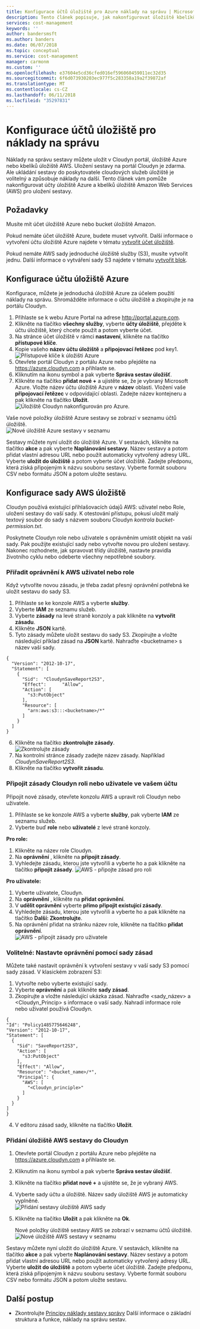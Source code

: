```yaml
---
title: Konfigurace účtů úložiště pro Azure náklady na správu | Microsoft Docs
description: Tento článek popisuje, jak nakonfigurovat úložiště kbelíků AWS a účet úložiště Azure pro Azure náklady na správu.
services: cost-management
keywords: ''
author: bandersmsft
ms.author: banders
ms.date: 06/07/2018
ms.topic: conceptual
ms.service: cost-management
manager: carmonm
ms.custom: ''
ms.openlocfilehash: e37604e5cd36cfed016ef596060459011ec32d35
ms.sourcegitcommit: 6f6d073930203ec977f5c283358a19a2f39872af
ms.translationtype: MT
ms.contentlocale: cs-CZ
ms.lasthandoff: 06/11/2018
ms.locfileid: "35297831"
---
```

# <a name="configure-storage-accounts-for-cost-management"></a>Konfigurace účtů úložiště pro náklady na správu

<!--- intent: As a Cost Management user, I want to configure Cost Management to use my cloud service provider storage account to store my reports. -->

Náklady na správu sestavy můžete uložit v Cloudyn portál, úložiště Azure nebo kbelíků úložiště AWS. Uložení sestavy na portál Cloudyn je zdarma. Ale ukládání sestavy do poskytovatele cloudových služeb úložiště je volitelný a způsobuje náklady na další. Tento článek vám pomůže nakonfigurovat účty úložiště Azure a kbelíků úložiště Amazon Web Services (AWS) pro uložení sestavy.

## <a name="prerequisites"></a>Požadavky

Musíte mít účet úložiště Azure nebo bucket úložiště Amazon.

Pokud nemáte účet úložiště Azure, budete muset vytvořit. Další informace o vytvoření účtu úložiště Azure najdete v tématu [vytvořit účet úložiště](../storage/common/storage-create-storage-account.md#create-a-storage-account).

Pokud nemáte AWS sady jednoduché úložiště služby (S3), musíte vytvořit jednu. Další informace o vytváření sady S3 najdete v tématu [vytvořit blok](https://docs.aws.amazon.com/AmazonS3/latest/gsg/CreatingABucket.html).

## <a name="configure-your-azure-storage-account"></a>Konfigurace účtu úložiště Azure

Konfigurace, můžete je jednoduchá úložiště Azure za účelem použití náklady na správu. Shromážděte informace o účtu úložiště a zkopírujte je na portálu Cloudyn.

1. Přihlaste se k webu Azure Portal na adrese http://portal.azure.com.
2. Klikněte na tlačítko **všechny služby**, vyberte **účty úložiště**, přejděte k účtu úložiště, který chcete použít a potom vyberte účet.
3. Na stránce účet úložiště v rámci **nastavení**, klikněte na tlačítko **přístupové klíče**.
4. Kopie vašeho **název účtu úložiště** a **připojovací řetězec** pod key1.  
![Přístupové klíče k úložišti Azure](./media/storage-accounts/azure-storage-access-keys.png)  
5. Otevřete portál Cloudyn z portálu Azure nebo přejděte na https://azure.cloudyn.com a přihlaste se.
6. Kliknutím na ikonu symbol a pak vyberte **Správa sestav úložišť**.
7. Klikněte na tlačítko **přidat nové +** a ujistěte se, že je vybraný Microsoft Azure. Vložte název účtu úložiště Azure v **název** oblasti. Vložení vaše **připojovací řetězec** v odpovídající oblasti. Zadejte název kontejneru a pak klikněte na tlačítko **Uložit**.  
![Úložiště Cloudyn nakonfigurován pro Azure.](./media/storage-accounts/azure-cloudyn-storage.png)

  Vaše nové položky úložiště Azure sestavy se zobrazí v seznamu účtů úložiště.  
    ![Nové úložiště Azure sestavy v seznamu](./media/storage-accounts/azure-storage-entry.png)


Sestavy můžete nyní uložit do úložiště Azure. V sestavách, klikněte na tlačítko **akce** a pak vyberte **Naplánování sestavy**. Název sestavy a potom přidat vlastní adresou URL nebo použít automaticky vytvořený adresy URL. Vyberte **uložit do úložiště** a potom vyberte účet úložiště. Zadejte předponu, která získá připojeným k názvu souboru sestavy. Vyberte formát souboru CSV nebo formátu JSON a potom uložte sestavu.

## <a name="configure-an-aws-storage-bucket"></a>Konfigurace sady AWS úložiště

Cloudyn používá existující přihlašovacích údajů AWS: uživatel nebo Role, uložení sestavy do vaší sady. K otestování přístupu, pokusí uložit malý textový soubor do sady s názvem souboru Cloudyn _kontrola bucket-permission.txt_.

Poskytnete Cloudyn role nebo uživatele s oprávněním umístit objekt na vaší sady. Pak použijte existující sady nebo vytvořte novou pro uložení sestavy. Nakonec rozhodnete, jak spravovat třídy úložiště, nastavte pravidla životního cyklu nebo odeberte všechny nepotřebné soubory.

###  <a name="assign-permissions-to-your-aws-user-or-role"></a>Přiřadit oprávnění k AWS uživatel nebo role

Když vytvoříte novou zásadu, je třeba zadat přesný oprávnění potřebná ke uložit sestavu do sady S3.

1. Přihlaste se ke konzole AWS a vyberte **služby**.
2. Vyberte **IAM** ze seznamu služeb.
3. Vyberte **zásady** na levé straně konzoly a pak klikněte na **vytvořit zásadu**.
4. Klikněte **JSON** kartě.
5. Tyto zásady můžete uložit sestavu do sady S3. Zkopírujte a vložte následující příklad zásad na **JSON** kartě. Nahraďte &lt;bucketname&gt; s název vaší sady.

  ```
{
    "Version": "2012-10-17",
    "Statement": [
      {
        "Sid":  "CloudynSaveReport2S3",
        "Effect":      "Allow",
        "Action": [
          "s3:PutObject"
        ],
        "Resource": [
          "arn:aws:s3:::<bucketname>/*"
        ]
      }
    ]
}
```

6. Klikněte na tlačítko **zkontrolujte zásady**.  
    ![Zkontrolujte zásady](./media/storage-accounts/aws-policy.png)  
7. Na kontrolní stránce zásady zadejte název zásady. Například _CloudynSaveReport2S3_.
8. Klikněte na tlačítko **vytvořit zásadu**.

### <a name="attach-the-policy-to-a-cloudyn-role-or-user-in-your-account"></a>Připojit zásady Cloudyn roli nebo uživatele ve vašem účtu

Připojit nové zásady, otevřete konzolu AWS a upravit roli Cloudyn nebo uživatele.

1. Přihlaste se ke konzole AWS a vyberte **služby**, pak vyberte **IAM** ze seznamu služeb.
2. Vyberte buď **role** nebo **uživatelé** z levé straně konzoly.

**Pro role:**

  1. Klikněte na název role Cloudyn.
  2. Na **oprávnění** , klikněte na **připojit zásady**.
  3. Vyhledejte zásadu, kterou jste vytvořili a vyberte ho a pak klikněte na tlačítko **připojit zásady**.
    ![AWS - připojte zásad pro roli](./media/storage-accounts/aws-attach-policy-role.png)

**Pro uživatele:**

1. Vyberte uživatele, Cloudyn.
2. Na **oprávnění** , klikněte na **přidat oprávnění**.
3. V **udělit oprávnění** vyberte **přímo připojit existující zásady**.
4. Vyhledejte zásadu, kterou jste vytvořili a vyberte ho a pak klikněte na tlačítko **Další: Zkontrolujte**.
5. Na oprávnění přidat na stránku název role, klikněte na tlačítko **přidat oprávnění**.  
    ![AWS - připojit zásady pro uživatele](./media/storage-accounts/aws-attach-policy-user.png)


### <a name="optional-set-permission-with-bucket-policy"></a>Volitelné: Nastavte oprávnění pomocí sady zásad

Můžete také nastavit oprávnění k vytvoření sestavy v vaší sady S3 pomocí sady zásad. V klasickém zobrazení S3:

1. Vytvořte nebo vyberte existující sady.
2. Vyberte **oprávnění** a pak klikněte **sady zásad**.
3. Zkopírujte a vložte následující ukázka zásad. Nahraďte &lt;sady\_název&gt; a &lt;Cloudyn\_Princip&gt; s informace o vaší sady. Nahradí informace role nebo uživatel používá Cloudyn.

  ```
{
  "Id": "Policy1485775646248",
  "Version": "2012-10-17",
  "Statement": [
    {
      "Sid": "SaveReport2S3",
      "Action": [
        "s3:PutObject"
      ],
      "Effect": "Allow",
      "Resource": "<bucket_name>/*",
      "Principal": {
        "AWS": [
          "<Cloudyn_principle>"
        ]
      }
    }
  ]
}
```

4. V editoru zásad sady, klikněte na tlačítko **Uložit**.

### <a name="add-aws-report-storage-to-cloudyn"></a>Přidání úložiště AWS sestavy do Cloudyn

1. Otevřete portál Cloudyn z portálu Azure nebo přejděte na https://azure.cloudyn.com a přihlaste se.
2. Kliknutím na ikonu symbol a pak vyberte **Správa sestav úložišť**.
3. Klikněte na tlačítko **přidat nové +** a ujistěte se, že je vybraný AWS.
4. Vyberte sady účtu a úložiště. Název sady úložiště AWS je automaticky vyplněné.  
    ![Přidání sestavy úložiště AWS sady](./media/storage-accounts/aws-cloudyn-storage.png)  
5. Klikněte na tlačítko **Uložit** a pak klikněte na **Ok**.

    Nové položky úložiště sestavy AWS se zobrazí v seznamu účtů úložiště.  
    ![Nové úložiště AWS sestavy v seznamu](./media/storage-accounts/aws-storage-entry.png)


Sestavy můžete nyní uložit do úložiště Azure. V sestavách, klikněte na tlačítko **akce** a pak vyberte **Naplánování sestavy**. Název sestavy a potom přidat vlastní adresou URL nebo použít automaticky vytvořený adresy URL. Vyberte **uložit do úložiště** a potom vyberte účet úložiště. Zadejte předponu, která získá připojeným k názvu souboru sestavy. Vyberte formát souboru CSV nebo formátu JSON a potom uložte sestavu.

## <a name="next-steps"></a>Další postup

- Zkontrolujte [Principy náklady sestavy správy](understanding-cost-reports.md) Další informace o základní struktura a funkce, náklady na správu sestav.
